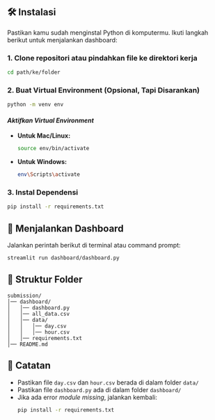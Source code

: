 ## 🛠️ Instalasi

Pastikan kamu sudah menginstal Python di komputermu. Ikuti langkah berikut untuk menjalankan dashboard:

### 1. Clone repositori atau pindahkan file ke direktori kerja

```bash
cd path/ke/folder
```

### 2. Buat Virtual Environment (Opsional, Tapi Disarankan)

```bash
python -m venv env
```

#### _Aktifkan Virtual Environment_

- **Untuk Mac/Linux:**
  ```bash
  source env/bin/activate
  ```
- **Untuk Windows:**
  ```bash
  env\Scripts\activate
  ```

### 3. Instal Dependensi

```bash
pip install -r requirements.txt
```

## 🚀 Menjalankan Dashboard

Jalankan perintah berikut di terminal atau command prompt:

```bash
streamlit run dashboard/dashboard.py
```

## 📂 Struktur Folder

```
submission/
│── dashboard/
│   │── dashboard.py
│   │── all_data.csv
│   │── data/
│   │   │── day.csv
│   │   │── hour.csv
│   │── requirements.txt
│── README.md
```

## 🔧 Catatan

- Pastikan file `day.csv` dan `hour.csv` berada di dalam folder `data/`
- Pastikan file `dashboard.py` ada di dalam folder `dashboard/`
- Jika ada error _module missing_, jalankan kembali:
  ```bash
  pip install -r requirements.txt
  ```
